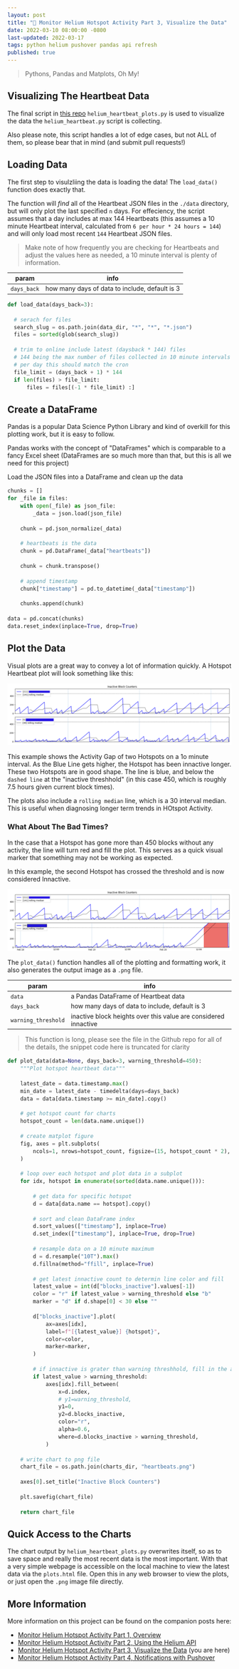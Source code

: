 ```yaml
---
layout: post
title: "🎈 Monitor Helium Hotspot Activity Part 3, Visualize the Data"
date: 2022-03-10 08:00:00 -0800
last-updated: 2022-03-17
tags: python helium pushover pandas api refresh
published: true
---
```


> Pythons, Pandas and Matplots, Oh My!

## Visualizing The Heartbeat Data

The final script in [this repo][github-repo] `helium_heartbeat_plots.py` is used to visualize the data the `helium_heartbeat.py` script is collecting.

Also please note, this script handles a lot of edge cases, but not ALL of them, so please bear that in mind (and submit pull requests!)

## Loading Data

The first step to visulzliing the data is loading the data! The `load_data()` function does exactly that.

The function will _find_ all of the Heartbeat JSON files in the `./data` directory, but will only plot the last specified `n` days. For effeciency, the script assumes that a day includes at max 144 Heartbeats (this assumes a 10 minute Heartbeat interval, calculated from `6 per hour * 24 hours = 144`) and will only load most recent `144` Heartbeat JSON files.

> Make note of how frequently you are checking for Heartbeats and adjust the values here as needed, a 10 minute interval is plenty of information.

| param       | info                                           |
| ----------- | ---------------------------------------------- |
| `days_back` | how many days of data to include, default is 3 |

```python
def load_data(days_back=3):

  # serach for files
  search_slug = os.path.join(data_dir, "*", "*", "*.json")
  files = sorted(glob(search_slug))

  # trim to online include latest (daysback * 144) files
  # 144 being the max number of files collected in 10 minute intervals
  # per day this should match the cron
  file_limit = (days_back + 1) * 144
  if len(files) > file_limit:
      files = files[(-1 * file_limit) :]

```

## Create a DataFrame

Pandas is a popular Data Science Python Library and kind of overkill for this plotting work, but it is easy to follow.

Pandas works with the concept of "DataFrames" which is comparable to a fancy Excel sheet (DataFrames are so much more than that, but this is all we need for this project)

Load the JSON files into a DataFrame and clean up the data

```python
chunks = []
for _file in files:
    with open(_file) as json_file:
        _data = json.load(json_file)

    chunk = pd.json_normalize(_data)

    # heartbeats is the data
    chunk = pd.DataFrame(_data["heartbeats"])

    chunk = chunk.transpose()

    # append timestamp
    chunk["timestamp"] = pd.to_datetime(_data["timestamp"])

    chunks.append(chunk)

data = pd.concat(chunks)
data.reset_index(inplace=True, drop=True)

```

## Plot the Data

Visual plots are a great way to convey a lot of information quickly. A Hotspot Heartbeat plot will look something like this:

![sample-image][sample-image]

This example shows the Activity Gap of two Hotspots on a 1o minute interval. As the Blue Line gets higher, the Hotspot has been innactive longer. These two Hotspots are in good shape. The line is blue, and below the `dashed line` at the "inactive threshhold" (in this case 450, which is roughly 7.5 hours given current block times).

The plots also include a `rolling median` line, which is a 30 interval median. This is useful when diagnosing longer term trends in HOtspot Activity.

### What About The Bad Times?

In the case that a Hotspot has gone more than 450 blocks without any activity, the line will turn red and fill the plot. This serves as a quick visual marker that something may not be working as expected.

In this example, the second Hotspot has crossed the threshold and is now considered Innactive.

![sample-image-warning][sample-image-warning]

The `plot_data()` function handles all of the plotting and formatting work, it also generates the output image as a `.png` file.

| param               | info                                                            |
| ------------------- | --------------------------------------------------------------- |
| `data`              | a Pandas DataFrame of Heartbeat data                            |
| `days_back`         | how many days of data to include, default is 3                  |
| `warning_threshold` | inactive block heights over this value are considered innactive |

> This function is long, please see the file in the Github repo for all of the details, the snippet code here is truncated for clarity

```python
def plot_data(data=None, days_back=3, warning_threshold=450):
    """Plot hotspot heartbeat data"""

    latest_date = data.timestamp.max()
    min_date = latest_date - timedelta(days=days_back)
    data = data[data.timestamp >= min_date].copy()

    # get hotspot count for charts
    hotspot_count = len(data.name.unique())

    # create matplot figure
    fig, axes = plt.subplots(
        ncols=1, nrows=hotspot_count, figsize=(15, hotspot_count * 2), sharex=True
    )

    # loop over each hotspot and plot data in a subplot
    for idx, hotspot in enumerate(sorted(data.name.unique())):

        # get data for specific hotspot
        d = data[data.name == hotspot].copy()

        # sort and clean DataFrame index
        d.sort_values(["timestamp"], inplace=True)
        d.set_index(["timestamp"], inplace=True, drop=True)

        # resample data on a 10 minute maximum
        d = d.resample("10T").max()
        d.fillna(method="ffill", inplace=True)

        # get latest innactive count to determin line color and fill
        latest_value = int(d["blocks_inactive"].values[-1])
        color = "r" if latest_value > warning_threshold else "b"
        marker = "d" if d.shape[0] < 30 else ""

        d["blocks_inactive"].plot(
            ax=axes[idx],
            label=f"[{latest_value}] {hotspot}",
            color=color,
            marker=marker,
        )

        # if innactive is grater than warning threshhold, fill in the area under the line
        if latest_value > warning_threshold:
            axes[idx].fill_between(
                x=d.index,
                # y1=warning_threshold,
                y1=0,
                y2=d.blocks_inactive,
                color="r",
                alpha=0.6,
                where=d.blocks_inactive > warning_threshold,
            )

    # write chart to png file
    chart_file = os.path.join(charts_dir, "heartbeats.png")

    axes[0].set_title("Inactive Block Counters")

    plt.savefig(chart_file)

    return chart_file

```

## Quick Access to the Charts

The chart output by `helium_heartbeat_plots.py` overwrites itself, so as to save space and really the most recent data is the most important. With that a very simple webpage is accessible on the local machine to view the latest data via the `plots.html` file. Open this in any web browser to view the plots, or just open the `.png` image file directly.

## More Information

More information on this project can be found on the companion posts here:

- [Monitor Helium Hotspot Activity Part 1, Overview][helim-heartbeat-part-1]
- [Monitor Helium Hotspot Activity Part 2, Using the Helium API][helim-heartbeat-part-2]
- [Monitor Helium Hotspot Activity Part 3, Visualize the Data][helim-heartbeat-part-3] (you are here)
- [Monitor Helium Hotspot Activity Part 4, Notifications with Pushover][helim-heartbeat-part-4]

[github-repo]: https://github.com/samgutentag/helium-heartbeat
[helim-heartbeat-part-1]: https://gutentag.co/3MzZNAb
[helim-heartbeat-part-2]: https://gutentag.co/3MGjUwo
[helim-heartbeat-part-3]: https://www.samgutentag.com/blog
[helim-heartbeat-part-4]: https://www.samgutentag.com/blog
[sample-image-warning]: https://github.com/samgutentag/helium-heartbeat/blob/main/_assets/sample_output_warning.png?raw=true
[sample-image]: https://github.com/samgutentag/helium-heartbeat/blob/main/_assets/sample_output.png?raw=true
